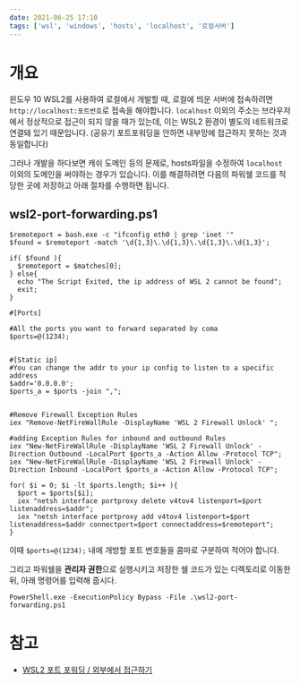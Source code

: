 ```yaml
---
date: 2021-06-25 17:10
tags: ['wsl', 'windows', 'hosts', 'localhost', '로컬서버']
---
```


# 개요

윈도우 10 WSL2를 사용하여 로컬에서 개발할 때, 로컬에 띄운 서버에 접속하려면 `http://localhost:포트번호`로 접속을 해야합니다. `localhost` 이외의 주소는 브라우저에서 정상적으로 접근이 되지 않을 때가 있는데, 이는 WSL2 환경이 별도의 네트워크로 연결돼 있기 때문입니다. (공유기 포트포워딩을 안하면 내부망에 접근하지 못하는 것과 동일합니다)

그러나 개발을 하다보면 캐쉬 도메인 등의 문제로, hosts파일을 수정하여 `localhost` 이외의 도메인을 써야하는 경우가 있습니다. 이를 해결하려면 다음의 파워쉘 코드를 적당한 곳에 저장하고 아래 절차를 수행하면 됩니다.

## wsl2-port-forwarding.ps1

```
$remoteport = bash.exe -c "ifconfig eth0 | grep 'inet '"
$found = $remoteport -match '\d{1,3}\.\d{1,3}\.\d{1,3}\.\d{1,3}';

if( $found ){
  $remoteport = $matches[0];
} else{
  echo "The Script Exited, the ip address of WSL 2 cannot be found";
  exit;
}

#[Ports]

#All the ports you want to forward separated by coma
$ports=@(1234);


#[Static ip]
#You can change the addr to your ip config to listen to a specific address
$addr='0.0.0.0';
$ports_a = $ports -join ",";


#Remove Firewall Exception Rules
iex "Remove-NetFireWallRule -DisplayName 'WSL 2 Firewall Unlock' ";

#adding Exception Rules for inbound and outbound Rules
iex "New-NetFireWallRule -DisplayName 'WSL 2 Firewall Unlock' -Direction Outbound -LocalPort $ports_a -Action Allow -Protocol TCP";
iex "New-NetFireWallRule -DisplayName 'WSL 2 Firewall Unlock' -Direction Inbound -LocalPort $ports_a -Action Allow -Protocol TCP";

for( $i = 0; $i -lt $ports.length; $i++ ){
  $port = $ports[$i];
  iex "netsh interface portproxy delete v4tov4 listenport=$port listenaddress=$addr";
  iex "netsh interface portproxy add v4tov4 listenport=$port listenaddress=$addr connectport=$port connectaddress=$remoteport";
}
```

이때 `$ports=@(1234);` 내에 개방할 포트 번호들을 콤마로 구분하여 적어야 합니다.

그리고 파워쉘을 **관리자 권한**으로 실행시키고 저장한 쉘 코드가 있는 디렉토리로 이동한 뒤, 아래 명령어를 입력해 줍시다.

```
PowerShell.exe -ExecutionPolicy Bypass -File .\wsl2-port-forwarding.ps1
```

# 참고

- [WSL2 포트 포워딩 / 외부에서 접근하기](https://gmyankee.tistory.com/308)
